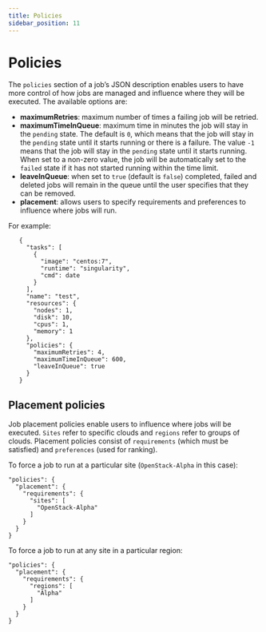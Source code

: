 ```yaml
---
title: Policies
sidebar_position: 11
---
```


# Policies

The `policies` section of a job’s JSON description enables users to have more control of how jobs are managed and influence where they will be executed. The available options are:

* **maximumRetries**: maximum number of times a failing job will be retried.
* **maximumTimeInQueue**: maximum time in minutes the job will stay in the `pending` state. The default is `0`, which means that the job will stay in the `pending` state until it starts running or there is a failure. The value `-1` means that the job will stay in the `pending` state until it starts running. When set to a non-zero value, the job will be automatically set to the `failed` state if it has not started running within the time limit.
* **leaveInQueue**: when set to `true` (default is `false`) completed, failed and deleted jobs will remain in the queue until the user specifies that they can be removed.
* **placement**: allows users to specify requirements and preferences to influence where jobs will run.

For example:

```
   {
     "tasks": [
       {
         "image": "centos:7", 
         "runtime": "singularity",
         "cmd": date
       }
     ], 
     "name": "test", 
     "resources": {
       "nodes": 1, 
       "disk": 10, 
       "cpus": 1, 
       "memory": 1
     },
     "policies": {
       "maximumRetries": 4,
       "maximumTimeInQueue": 600,
       "leaveInQueue": true
     }
   }
```

## Placement policies

Job placement policies enable users to influence where jobs will be executed. `Sites` refer to specific clouds and `regions` refer to groups of clouds.
Placement policies consist of `requirements` (which must be satisfied) and `preferences` (used for ranking).

To force a job to run at a particular site (`OpenStack-Alpha` in this case):

```
"policies": {
  "placement": {
    "requirements": {
      "sites": [
        "OpenStack-Alpha"
      ]
    }
  }
}
```

To force a job to run at any site in a particular region:

```
"policies": {
  "placement": {
    "requirements": {
      "regions": [
        "Alpha"
      ]
    }
  }
}
```
